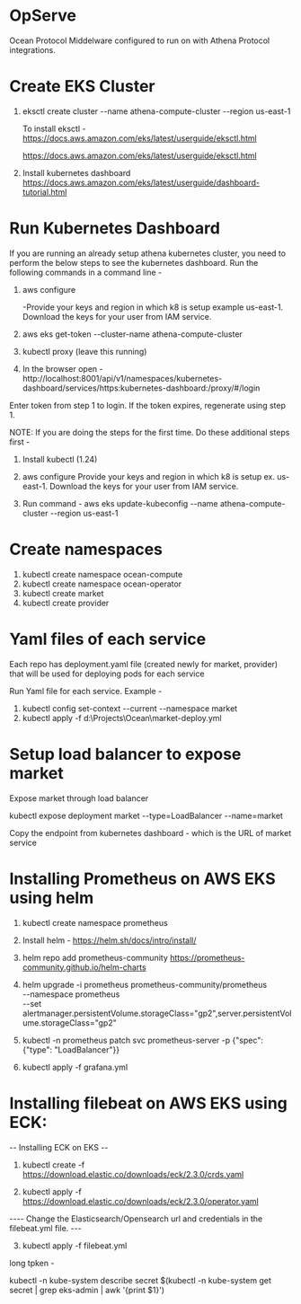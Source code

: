 # OpServe
Ocean Protocol Middelware configured to run on with Athena Protocol integrations. 


**Create EKS Cluster**
===========================================

1. eksctl create cluster --name athena-compute-cluster --region us-east-1

	To install eksctl - https://docs.aws.amazon.com/eks/latest/userguide/eksctl.html

	https://docs.aws.amazon.com/eks/latest/userguide/eksctl.html	

2. Install kubernetes dashboard
	https://docs.aws.amazon.com/eks/latest/userguide/dashboard-tutorial.html

**Run Kubernetes Dashboard**
===========================================
If you are running an already setup athena kubernetes cluster, you need to perform the below steps to see the kubernetes dashboard. Run the following commands in a command line -

1. aws configure

   -Provide your keys and region in which k8 is setup example us-east-1. Download the keys for your user from IAM service.
   
2. aws eks get-token --cluster-name athena-compute-cluster 

3. kubectl proxy (leave this running)

4. In the browser open - http://localhost:8001/api/v1/namespaces/kubernetes-dashboard/services/https:kubernetes-dashboard:/proxy/#/login

Enter token from step 1 to login. If the token expires, regenerate using step 1.

NOTE:  If you are doing the steps for the first time. Do these additional steps first - 
  
1. Install kubectl (1.24)

2. aws configure
   Provide your keys and region in which k8 is setup ex. us-east-1. Download the keys for your user from IAM service.

3. Run command - 
   aws eks update-kubeconfig --name athena-compute-cluster --region us-east-1
   
 
**Create namespaces**
===========================================
1. kubectl create namespace ocean-compute
2. kubectl create namespace ocean-operator
3. kubectl create market
4. kubectl create provider



**Yaml files of each service**
===========================================
Each repo has deployment.yaml file (created newly for market, provider) that will be used for deploying pods for each service

Run Yaml file for each service. Example - 
1. kubectl config set-context --current --namespace market
2. kubectl apply -f d:\Projects\Ocean\market-deploy.yml

**Setup load balancer to expose market**
===========================================
Expose market through load balancer

kubectl expose deployment market --type=LoadBalancer --name=market

Copy the endpoint from kubernetes dashboard - which is the URL of market service



**Installing Prometheus on AWS EKS using helm**
===========================================

1. kubectl create namespace prometheus



2. Install helm - https://helm.sh/docs/intro/install/

3. helm repo add prometheus-community https://prometheus-community.github.io/helm-charts

4. helm upgrade -i prometheus prometheus-community/prometheus \
    --namespace prometheus \
    --set alertmanager.persistentVolume.storageClass="gp2",server.persistentVolume.storageClass="gp2"

5. kubectl -n prometheus patch svc prometheus-server -p {"spec": {"type": "LoadBalancer"}}

6. kubectl apply -f grafana.yml


Installing filebeat on AWS EKS using ECK:
=========================================

--      Installing ECK on EKS     --

1. kubectl create -f https://download.elastic.co/downloads/eck/2.3.0/crds.yaml

2. kubectl apply -f https://download.elastic.co/downloads/eck/2.3.0/operator.yaml

----    Change the Elasticsearch/Opensearch url and credentials in the filebeat.yml file.  ---

3. kubectl apply -f filebeat.yml


long tpken - 

kubectl -n kube-system describe secret $(kubectl -n kube-system get secret | grep eks-admin | awk '{print $1}')

